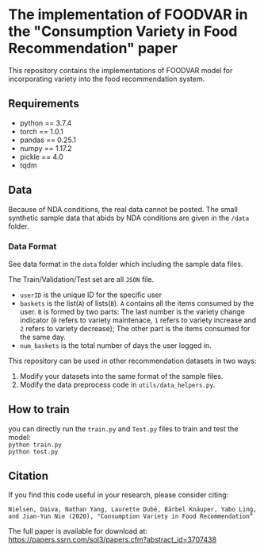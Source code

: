 # The implementation of FOODVAR in the "Consumption Variety in Food Recommendation" paper

This repository contains the implementations of FOODVAR model for incorporating variety into the food recommendation system.

## Requirements

- python == 3.7.4
- torch == 1.0.1
- pandas == 0.25.1
- numpy == 1.17.2
- pickle == 4.0
- tqdm


## Data

Because of NDA conditions, the real data cannot be posted. The small synthetic sample data that abids by NDA conditions are given in the `/data` folder.


### Data Format

See data format in the `data` folder which including the sample data files.

The Train/Validation/Test set are all `JSON` file.
- `userID` is the unique ID for the specific user
- `baskets` is the list(`A`) of lists(`B`). `A` contains all the items consumed by the user. `B` is formed by two parts: The last number is the variety change indicator (`0` refers to variety maintenace, `1` refers to variety increase and `2` refers to variety decrease); The other part is the items consumed for the same day. 
- `num_baskets` is the total number of days the user logged in.

This repository can be used in other recommendation datasets in two ways:
1. Modify your datasets into the same format of the sample files.
2. Modify the data preprocess code in `utils/data_helpers.py`.


## How to train
you can directly run the `train.py` and `Test.py` files to train and test the model:    
`python train.py`     
`python test.py`



## Citation
If you find this code useful in your research, please consider citing:       

`Nielsen, Daiva, Nathan Yang, Laurette Dubé, Bärbel Knäuper, Yabo Ling, and Jian-Yun Nie (2020), "Consumption Variety in Food Recommendation”`     

The full paper is available for download at: https://papers.ssrn.com/sol3/papers.cfm?abstract_id=3707438

